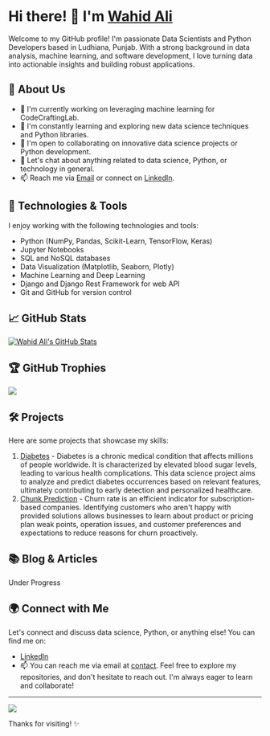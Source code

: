 # Hi there! 👋 I'm [Wahid Ali](https://github.com/w7Ali)

Welcome to my GitHub profile! I'm passionate Data Scientists and Python Developers based in Ludhiana, Punjab. With a strong background in data analysis, machine learning, and software development, I love turning data into actionable insights and building robust applications.

## 🌱 About Us

- 🔭 I'm currently working on leveraging machine learning for CodeCraftingLab.
- 🌱 I'm constantly learning and exploring new data science techniques and Python libraries.
- 👯 I'm open to collaborating on innovative data science projects or Python development.
- 💬 Let's chat about anything related to data science, Python, or technology in general.
- 📫 Reach me via [Email](mailto:mr.wahidali7c@gmail.com) or connect on [LinkedIn](https://www.linkedin.com/in/mr-wahid-ali-7c/).

## 🚀 Technologies & Tools

I enjoy working with the following technologies and tools:

- Python (NumPy, Pandas, Scikit-Learn, TensorFlow, Keras)
- Jupyter Notebooks
- SQL and NoSQL databases
- Data Visualization (Matplotlib, Seaborn, Plotly)
- Machine Learning and Deep Learning
- Django and Django Rest Framework for web API
- Git and GitHub for version control

## 📈 GitHub Stats

[![Wahid Ali's GitHub Stats](https://github-readme-stats.vercel.app/api?username=w7Ali&show_icons=true&theme=radical)](https://github.com/w7Ali)

## 🏆 GitHub Trophies
![](https://github-profile-trophy.vercel.app/?username=w7Ali&theme=radical&no-frame=false&no-bg=false&margin-w=4)


## 🛠️ Projects

Here are some projects that showcase my skills:

1. [Diabetes](https://github.com/w7Ali/DataScience_ML/blob/main/Diabetes_Predicition/Diabetes.png) - Diabetes is a chronic medical condition that affects millions of people worldwide. It is characterized by elevated blood sugar levels, leading to various health complications. This data science project aims to analyze and predict diabetes occurrences based on relevant features, ultimately contributing to early detection and personalized healthcare.
2. [Chunk Prediction](https://github.com/w7Ali/DataScience_ML/blob/main/Customer_Chunk_Prediction/streamlit-app.gif) - Churn rate is an efficient indicator for subscription-based companies. Identifying customers who aren't happy with provided solutions allows businesses to learn about product or pricing plan weak points, operation issues, and customer preferences and expectations to reduce reasons for churn proactively.

## 📚 Blog & Articles
Under Progress

## 🌍 Connect with Me

Let's connect and discuss data science, Python, or anything else! You can find me on:

- [LinkedIn](https://www.linkedin.com/in/mr-wahid-ali-7c)
- 📫 You can reach me via email at [contact](mailto:mr.wahidali7c@gmail.com).
Feel free to explore my repositories, and don't hesitate to reach out. I'm always eager to learn and collaborate!



---
![](https://visitcount.itsvg.in)




Thanks for visiting! ✨
